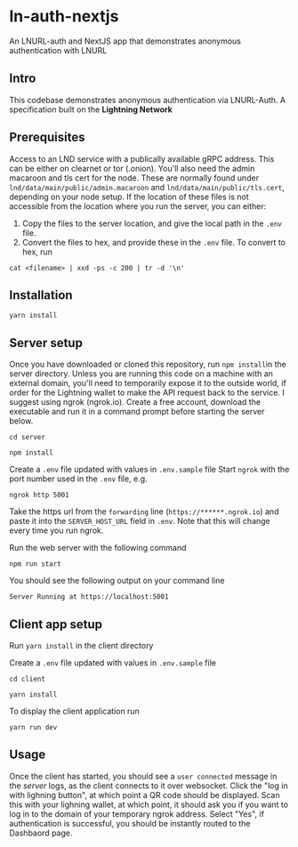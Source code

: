 # ln-auth-nextjs

An LNURL-auth and NextJS app that demonstrates anonymous authentication with LNURL

## Intro

This codebase demonstrates anonymous authentication via LNURL-Auth. A specification built on the **Lightning Network**

## Prerequisites

Access to an LND service with a publically available gRPC address. This can be either on clearnet or tor (.onion). You'll also need the admin macaroon and tls cert for the node. These are normally found under `lnd/data/main/public/admin.macaroon` and `lnd/data/main/public/tls.cert`, depending on your node setup. If the location of these files is not accessible from the location where you run the server, you can either:

1. Copy the files to the server location, and give the local path in the `.env` file.
2. Convert the files to hex, and provide these in the `.env` file. To convert to hex, run

```
cat <filename> | xxd -ps -c 200 | tr -d '\n'
```

## Installation

```
yarn install
```

## Server setup

Once you have downloaded or cloned this repository, run `npm install`in the server directory.
Unless you are running this code on a machine with an external domain, you'll need to temporarily expose it to the outside world, if order for
the Lightning wallet to make the API request back to the service. I suggest using ngrok (ngrok.io). Create a free account, download the executable and run it in a command prompt before starting the server below.

```
cd server

npm install
```

Create a `.env` file updated with values in `.env.sample` file
Start `ngrok` with the port number used in the `.env` file, e.g.

```
ngrok http 5001
```

Take the https url from the `forwarding` line (`https://******.ngrok.io`) and paste it into the `SERVER_HOST_URL` field in `.env`. Note that this will change every time you run ngrok.

Run the web server with the following command

```
npm run start
```

You should see the following output on your command line

```
Server Running at https://localhost:5001
```

## Client app setup

Run `yarn install` in the client directory

Create a `.env` file updated with values in `.env.sample` file

```
cd client

yarn install
```

To display the client application run

```
yarn run dev
```

## Usage

Once the client has started, you should see a `user connected` message in the _server_ logs, as the client connects to it over websocket. Click the "log in with lighning button", at which point a QR code should be displayed. Scan this with your lighning wallet, at which point, it should ask you if you want to log in to the domain of your temporary ngrok address. Select "Yes", if authentication is successful, you should be instantly routed to the Dashbaord page.
